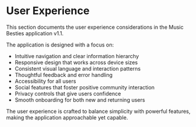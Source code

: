# User Experience

This section documents the user experience considerations in the Music Besties application v1.1.

The application is designed with a focus on:

- Intuitive navigation and clear information hierarchy
- Responsive design that works across device sizes
- Consistent visual language and interaction patterns
- Thoughtful feedback and error handling
- Accessibility for all users
- Social features that foster positive community interaction
- Privacy controls that give users confidence
- Smooth onboarding for both new and returning users

The user experience is crafted to balance simplicity with powerful features, making the application approachable yet capable.
